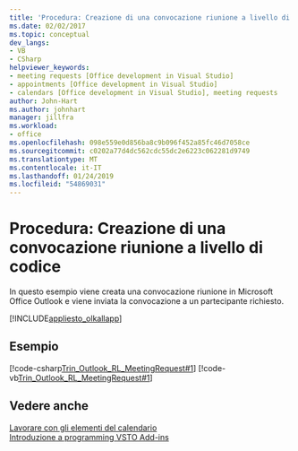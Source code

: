 ```yaml
---
title: 'Procedura: Creazione di una convocazione riunione a livello di codice'
ms.date: 02/02/2017
ms.topic: conceptual
dev_langs:
- VB
- CSharp
helpviewer_keywords:
- meeting requests [Office development in Visual Studio]
- appointments [Office development in Visual Studio]
- calendars [Office development in Visual Studio], meeting requests
author: John-Hart
ms.author: johnhart
manager: jillfra
ms.workload:
- office
ms.openlocfilehash: 098e559e0d856ba8c9b096f452a85fc46d7058ce
ms.sourcegitcommit: c0202a77d4dc562cdc55dc2e6223c062281d9749
ms.translationtype: MT
ms.contentlocale: it-IT
ms.lasthandoff: 01/24/2019
ms.locfileid: "54869031"
---
```

# <a name="how-to-programmatically-create-a-meeting-request"></a>Procedura: Creazione di una convocazione riunione a livello di codice
  In questo esempio viene creata una convocazione riunione in Microsoft Office Outlook e viene inviata la convocazione a un partecipante richiesto.  
  
 [!INCLUDE[appliesto_olkallapp](../vsto/includes/appliesto-olkallapp-md.md)]  
  
## <a name="example"></a>Esempio  
 [!code-csharp[Trin_Outlook_RL_MeetingRequest#1](../vsto/codesnippet/CSharp/Trin_Outlook_RL_MeetingRequest/thisaddin.cs#1)]
 [!code-vb[Trin_Outlook_RL_MeetingRequest#1](../vsto/codesnippet/VisualBasic/Trin_Outlook_RL_MeetingRequest/thisaddin.vb#1)]  
  
## <a name="see-also"></a>Vedere anche  
 [Lavorare con gli elementi del calendario](../vsto/working-with-calendar-items.md)   
 [Introduzione a programming VSTO Add-ins](../vsto/getting-started-programming-vsto-add-ins.md)  
